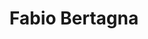---
title: Fabio Bertagna
member: true
roles:
    - Responsible for Challenges, Hardware and Workshops
    - Bachelor student in Computer Science
email: fabio.bertagna@fsmib.ch
image: fabio_rect.png
---